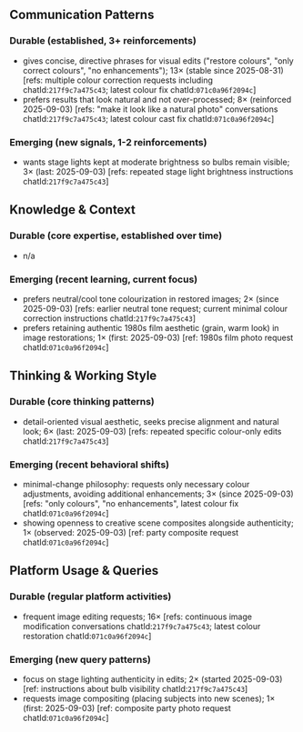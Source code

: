 ## Communication Patterns
### Durable (established, 3+ reinforcements)
- gives concise, directive phrases for visual edits ("restore colours", "only correct colours", "no enhancements"); 13× (stable since 2025-08-31) [refs: multiple colour correction requests including chatId:`217f9c7a475c43`; latest colour fix chatId:`071c0a96f2094c`]
- prefers results that look natural and not over-processed; 8× (reinforced 2025-09-03) [refs: "make it look like a natural photo" conversations chatId:`217f9c7a475c43`; latest colour cast fix chatId:`071c0a96f2094c`]

### Emerging (new signals, 1-2 reinforcements)
- wants stage lights kept at moderate brightness so bulbs remain visible; 3× (last: 2025-09-03) [refs: repeated stage light brightness instructions chatId:`217f9c7a475c43`]

## Knowledge & Context
### Durable (core expertise, established over time)
- n/a

### Emerging (recent learning, current focus)
- prefers neutral/cool tone colourization in restored images; 2× (since 2025-09-03) [refs: earlier neutral tone request; current minimal colour correction instructions chatId:`217f9c7a475c43`]
- prefers retaining authentic 1980s film aesthetic (grain, warm look) in image restorations; 1× (first: 2025-09-03) [ref: 1980s film photo request chatId:`071c0a96f2094c`]

## Thinking & Working Style
### Durable (core thinking patterns)
- detail-oriented visual aesthetic, seeks precise alignment and natural look; 6× (last: 2025-09-03) [refs: repeated specific colour-only edits chatId:`217f9c7a475c43`]

### Emerging (recent behavioral shifts)
- minimal-change philosophy: requests only necessary colour adjustments, avoiding additional enhancements; 3× (since 2025-09-03) [refs: "only colours", "no enhancements", latest colour fix chatId:`071c0a96f2094c`]
- showing openness to creative scene composites alongside authenticity; 1× (observed: 2025-09-03) [ref: party composite request chatId:`071c0a96f2094c`]

## Platform Usage & Queries
### Durable (regular platform activities)
- frequent image editing requests; 16× [refs: continuous image modification conversations chatId:`217f9c7a475c43`; latest colour restoration chatId:`071c0a96f2094c`]

### Emerging (new query patterns)
- focus on stage lighting authenticity in edits; 2× (started 2025-09-03) [ref: instructions about bulb visibility chatId:`217f9c7a475c43`]
- requests image compositing (placing subjects into new scenes); 1× (first: 2025-09-03) [ref: composite party photo request chatId:`071c0a96f2094c`]